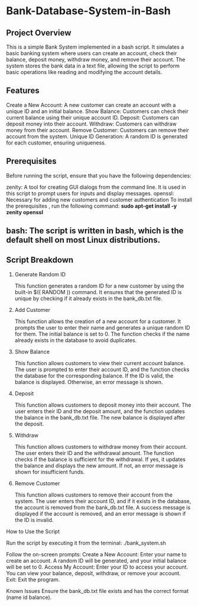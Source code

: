 # Bank-Database-System-in-Bash

## Project Overview

This is a simple Bank System implemented in a bash script. It simulates a basic banking system where users can create an account, check their balance, deposit money, withdraw money, and remove their account. The system stores the bank data in a text file, allowing the script to perform basic operations like reading and modifying the account details.

## Features

  Create a New Account: A new customer can create an account with a unique ID and an initial balance.
  Show Balance: Customers can check their current balance using their unique account ID.
  Deposit: Customers can deposit money into their account.
  Withdraw: Customers can withdraw money from their account.
  Remove Customer: Customers can remove their account from the system.
  Unique ID Generation: A random ID is generated for each customer, ensuring uniqueness.

## Prerequisites

Before running the script, ensure that you have the following dependencies:

  zenity: A tool for creating GUI dialogs from the command line. It is used in this script to prompt users for inputs and display messages.
  openssl: Necessary for adding new customers and customer authentication
  To install the prerequisites , run the following command:
  **sudo apt-get install -y zenity openssl**

  ## bash: The script is written in bash, which is the default shell on most Linux distributions.

## Script Breakdown
1. Generate Random ID

    This function generates a random ID for a new customer by using the built-in $(( RANDOM )) command.
    It ensures that the generated ID is unique by checking if it already exists in the bank_db.txt file.

2. Add Customer

    This function allows the creation of a new account for a customer.
    It prompts the user to enter their name and generates a unique random ID for them.
    The initial balance is set to 0.
    The function checks if the name already exists in the database to avoid duplicates.

3. Show Balance

    This function allows customers to view their current account balance.
    The user is prompted to enter their account ID, and the function checks the database for the corresponding balance.
    If the ID is valid, the balance is displayed. Otherwise, an error message is shown.

4. Deposit

    This function allows customers to deposit money into their account.
    The user enters their ID and the deposit amount, and the function updates the balance in the bank_db.txt file.
    The new balance is displayed after the deposit.

5. Withdraw

    This function allows customers to withdraw money from their account.
    The user enters their ID and the withdrawal amount.
    The function checks if the balance is sufficient for the withdrawal. If yes, it updates the balance and displays the new amount. If not, an error message is shown for insufficient funds.

6. Remove Customer

    This function allows customers to remove their account from the system.
    The user enters their account ID, and if it exists in the database, the account is removed from the bank_db.txt file.
    A success message is displayed if the account is removed, and an error message is shown if the ID is invalid.

How to Use the Script

  Run the script by executing it from the terminal:
  ./bank_system.sh

  Follow the on-screen prompts:
        Create a New Account: Enter your name to create an account. A random ID will be generated, and your initial balance will be set to 0.
        Access My Account: Enter your ID to access your account. You can view your balance, deposit, withdraw, or remove your account.
        Exit: Exit the program.

Known Issues
  Ensure the bank_db.txt file exists and has the correct format (name id balance).
